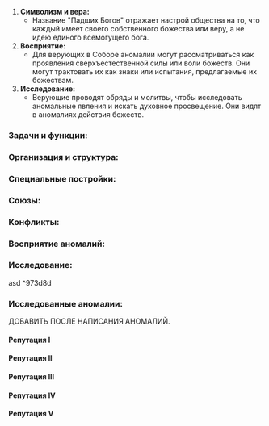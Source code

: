 1. **Символизм и вера:**
    - Название "Падших Богов" отражает настрой общества на то, что каждый имеет своего собственного божества или веру, а не идею единого всемогущего бога.
2. **Восприятие:** 
	- Для верующих в Соборе аномалии могут рассматриваться как проявления сверхъестественной силы или воли божеств. Они могут трактовать их как знаки или испытания, предлагаемые их божествам.
3. **Исследование:** 
	- Верующие проводят обряды и молитвы, чтобы исследовать аномальные явления и искать духовное просвещение. Они видят в аномалиях действия божеств.
### **Задачи и функции:**
### **Организация и структура:**
### **Специальные постройки:**
### **Союзы:**
### **Конфликты:**
### **Восприятие аномалий:**
### **Исследование:**
asd ^973d8d
### **Исследованные аномалии:**
ДОБАВИТЬ ПОСЛЕ НАПИСАНИЯ АНОМАЛИЙ.
#### **Репутация I**
#### **Репутация II**
#### **Репутация III**
#### **Репутация IV**
#### **Репутация V**